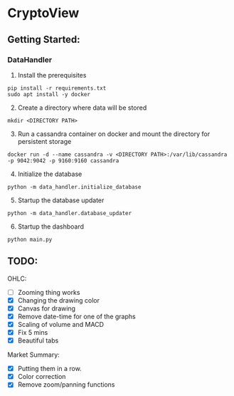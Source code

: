# CryptoView

## Getting Started:

### DataHandler

1. Install the prerequisites
```console
pip install -r requirements.txt
sudo apt install -y docker
```
2. Create a directory where data will be stored
```console
mkdir <DIRECTORY PATH>
```
3. Run a cassandra container on docker and mount the directory for persistent storage
```console
docker run -d --name cassandra -v <DIRECTORY PATH>:/var/lib/cassandra -p 9042:9042 -p 9160:9160 cassandra
```
4. Initialize the database
```console
python -m data_handler.initialize_database
```
5. Startup the database updater
```console
python -m data_handler.database_updater
```
6. Startup the dashboard
```console
python main.py
```

## TODO:

OHLC:

- [ ] Zooming thing works
- [x] Changing the drawing color 
- [x] Canvas for drawing
- [x] Remove date-time for one of the graphs
- [x] Scaling of volume and MACD
- [x] Fix 5 mins
- [x] Beautiful tabs

Market Summary:

- [x] Putting them in a row.
- [x] Color correction
- [x] Remove zoom/panning functions
